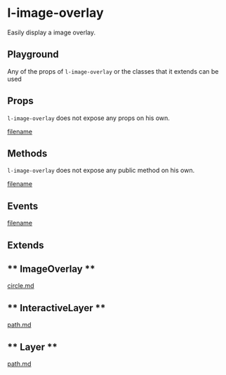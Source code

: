 # l-image-overlay

Easily display a image overlay.


## Playground
Any of the props of `l-image-overlay` or the classes that it extends can be used

<vuep template="#image-overlay-example"></vuep>

<script v-pre type="text/x-template" id="image-overlay-example">

<template>
  <l-map style="height: 100%; width: 100%" :zoom="zoom" :center="center" :options="{zoomControl: false}" :crs="crs">
    <l-image-overlay
      :url="url"
      :bounds="bounds">
    </l-image-overlay>
    <l-marker
      v-for="star in stars"
      :lat-lng="star"
      :key="star.name">
      <l-popup :content="star.name"/>
    </l-marker>
  </l-map>
</template>

<script>

Vue.component('l-map', Vue2Leaflet.LMap)
Vue.component('l-image-overlay', Vue2Leaflet.LImageOverlay)
Vue.component('l-marker', Vue2Leaflet.LMarker)
Vue.component('l-popup', Vue2Leaflet.LPopup)

export default {
  data () {
    return {
      url: 'http://leafletjs.com/examples/crs-simple/uqm_map_full.png',
      bounds: [[-26.5, -25], [1021.5, 1023]],
      crs: L.CRS.Simple,
      stars: [
        { name: 'Sol', lng: 175.2, lat: 145.0 },
        { name: 'Mizar', lng: 41.6, lat: 130.1 },
        { name: 'Krueger-Z', lng: 13.4, lat: 56.5 },
        { name: 'Deneb', lng: 218.7, lat: 8.3 }
      ]
    };
  }
}
</script>
</script>

## Props

`l-image-overlay` does not expose any props on his own.

[filename](../props-notice.md ':include')

## Methods

`l-image-overlay` does not expose any public method on his own.

[filename](../methods-notice.md ':include')

## Events

[filename](../shared-events.md ':include')

## Extends

<!-- tabs:start -->

## ** ImageOverlay **

[circle.md](../../mixins/image-overlay.md ':include')

## ** InteractiveLayer **

[path.md](../../mixins/interactive-layer.md ':include')

## ** Layer **

[path.md](../../mixins/layer.md ':include')

<!-- tabs:end -->
